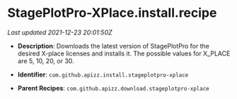 # StagePlotPro-XPlace.install.recipe

_Last updated 2021-12-23 20:01:50Z_

- **Description**: Downloads the latest version of StagePlotPro for the desired X-place licenses and installs it. The possible values for X_PLACE are 5, 10, 20, or 30.

- **Identifier**: `com.github.apizz.install.stageplotpro-xplace`

- **Parent Recipes**: `com.github.apizz.download.stageplotpro-xplace`

